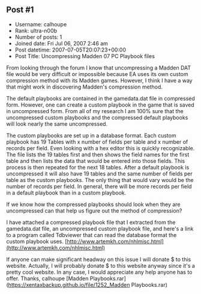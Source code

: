 ## Post #1
- Username: calhoupe
- Rank: ultra-n00b
- Number of posts: 1
- Joined date: Fri Jul 06, 2007 2:46 am
- Post datetime: 2007-07-05T20:07:23+00:00
- Post Title: Uncompressing Madden 07 PC Playbook files

From looking through the forum I know that uncompressing a Madden DAT file would be very difficult or impossible because EA uses its own custom compression method with its Madden games.  However, I think I have a way that might work in discovering Madden's compression method. 

The default playbooks are contained in the gamedata.dat file in compressed form.  However, one can create a custom playbook in the game that is saved in uncompressed form.  From all of my research I am 100% sure that the uncompressed custom playbooks and the compressed default playbooks will look nearly the same uncompressed.  

The custom playbooks are set up in a database format.  Each custom playbook has 19 Tables with x number of fields per table and x number of records per field.  Even looking with a hex editor this is quickly recognizable.  The file lists the 19 tables first and then shows the field names for the first table and then lists the data that would be entered into those fields.  This process is then repeated for the next 18 tables.  After a default playbook is uncompressed it will also have 19 tables and the same number of fields per table as the custom playbooks.  The only thing that would vary would be the number of records per field.  In general, there will be more records per field in a default playbook than in a custom playbook.

If we know how the compressed playbooks should look when they are uncompressed can that help us figure out the method of compression?

I have attached a compressed playbook file that I extracted from the gamedata.dat file, an uncompressed custom playbook file, and here's a link to a program called Tdbviewer that can read the database format the custom playbook uses.  [http://www.artemkh.com/nhlmisc.html](http://www.artemkh.com/nhlmisc.html)

If anyone can make significant headway on this issue I will donate $ to this website.  Actually, I will probably donate $ to this website anyway since it's a pretty cool website.  In any case, I would appreciate any help anyone has to offer.  Thanks,
calhoupe
[Madden Playbooks.rar](https://xentaxbackup.github.io/file/1252_Madden Playbooks.rar)
